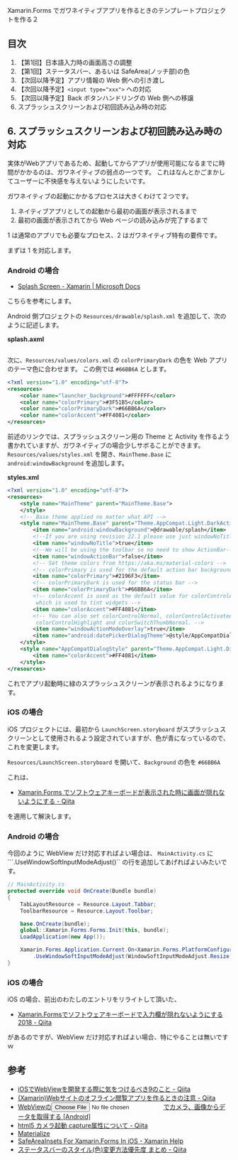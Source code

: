 Xamarin.Forms でガワネイティブアプリを作るときのテンプレートプロジェクトを作る２

## 目次

1. 【第1回】日本語入力時の画面高さの調整
2. 【第1回】ステータスバー、あるいは SafeArea(ノッチ部)の色
3. 【次回以降予定】アプリ情報の Web 側への引き渡し
4. 【次回以降予定】``<input type="xxx">`` への対応
5. 【次回以降予定】Back ボタンハンドリングの Web 側への移譲
6. スプラッシュスクリーンおよび初回読み込み時の対応

## 6. スプラッシュスクリーンおよび初回読み込み時の対応

実体がWebアプリであるため、起動してからアプリが使用可能になるまでに時間がかかるのは、ガワネイティブの弱点の一つです。
これはなんとかごまかしてユーザーに不快感を与えないようにしたいです。

ガワネイティブの起動にかかるプロセスは大きくわけて２つです。

1. ネイティブアプリとしての起動から最初の画面が表示されるまで
2. 最初の画面が表示されてから Web ページの読み込みが完了するまで

1 は通常のアプリでも必要なプロセス、2 はガワネイティブ特有の要件です。

まずは 1 を対応します。

### Android の場合

* [Splash Screen - Xamarin | Microsoft Docs](https://docs.microsoft.com/en-us/xamarin/android/user-interface/splash-screen)

こちらを参考にします。

Android 側プロジェクトの ``Resources/drawable/splash.xml`` を追加して、次のように記述します。

**splash.axml**

```xml

```

次に、``Resources/values/colors.xml`` の ``colorPrimaryDark`` の色を Web アプリのテーマ色に合わせます。
この例では ``#66BB6A`` とします。

```xml
<?xml version="1.0" encoding="utf-8"?>
<resources>
    <color name="launcher_background">#FFFFFF</color>
    <color name="colorPrimary">#3F51B5</color>
    <color name="colorPrimaryDark">#66BB6A</color>
    <color name="colorAccent">#FF4081</color>
</resources>
```

前述のリンクでは、スプラッシュスクリーン用の Theme と Activity を作るよう書かれていますが、ガワネイティブの場合少しサボることができます。
``Resources/values/styles.xml`` を開き、``MainTheme.Base`` に ``android:windowBackground`` を追加します。

**styles.xml**

```xml
<?xml version="1.0" encoding="utf-8"?>
<resources>
    <style name="MainTheme" parent="MainTheme.Base">
    </style>
    <!-- Base theme applied no matter what API -->
    <style name="MainTheme.Base" parent="Theme.AppCompat.Light.DarkActionBar">
        <item name="android:windowBackground">@drawable/splash</item>
        <!--If you are using revision 22.1 please use just windowNoTitle. Without android:-->
        <item name="windowNoTitle">true</item>
        <!--We will be using the toolbar so no need to show ActionBar-->
        <item name="windowActionBar">false</item>
        <!-- Set theme colors from https://aka.ms/material-colors -->
        <!-- colorPrimary is used for the default action bar background -->
        <item name="colorPrimary">#2196F3</item>
        <!-- colorPrimaryDark is used for the status bar -->
        <item name="colorPrimaryDark">#66BB6A</item>
        <!-- colorAccent is used as the default value for colorControlActivated
         which is used to tint widgets -->
        <item name="colorAccent">#FF4081</item>
        <!-- You can also set colorControlNormal, colorControlActivated
         colorControlHighlight and colorSwitchThumbNormal. -->
        <item name="windowActionModeOverlay">true</item>
        <item name="android:datePickerDialogTheme">@style/AppCompatDialogStyle</item>
    </style>
    <style name="AppCompatDialogStyle" parent="Theme.AppCompat.Light.Dialog">
        <item name="colorAccent">#FF4081</item>
    </style>
</resources>
```

これでアプリ起動時に緑のスプラッシュスクリーンが表示されるようになります。

### iOS の場合

iOS プロジェクトには、最初から ``LaunchScreen.storyboard`` がスプラッシュスクリーンとして使用されるよう設定されていますが、色が青になっているので、これを変更します。

``Resources/LaunchScreen.storyboard`` を開いて、``Background`` の色を ``#66BB6A``




これは、

* [Xamarin.Forms でソフトウェアキーボードが表示された時に画面が隠れないようにする - Qiita](https://qiita.com/amay077/items/6fcdec829a96bc604532)

を適用して解決します。

### Android の場合

今回のように WebView だけ対応すればよい場合は、 ``MainActivity.cs`` に ```.UseWindowSoftInputModeAdjust()`` の行を追加してあげればよいみたいです。

```csharp
// MainActivity.cs
protected override void OnCreate(Bundle bundle)
{
    TabLayoutResource = Resource.Layout.Tabbar;
    ToolbarResource = Resource.Layout.Toolbar;

    base.OnCreate(bundle);
    global::Xamarin.Forms.Forms.Init(this, bundle);
    LoadApplication(new App());

	Xamarin.Forms.Application.Current.On<Xamarin.Forms.PlatformConfiguration.Android>()
		.UseWindowSoftInputModeAdjust(WindowSoftInputModeAdjust.Resize); // ←ここ！！
}
```

### iOS の場合

iOS の場合、前出のわたしのエントリをリライトして頂いた、

* [Xamarin.Formsでソフトウェアキーボードで入力欄が隠れないようにする2018 - Qiita](https://qiita.com/sun_bacon/items/0cafaeaf34abe9f86e95#_reference-cb351a7b1ca951eb8084)

があるのですが、WebView だけ対応すればよい場合、特にやることは無いですｗ

## 参考

* [iOSでWebViewを開発する際に気をつけるべき9のこと - Qiita](https://qiita.com/nikadon/items/1a38761012d530db112a)
* [(Xamarin)Webサイトのオフライン閲覧アプリを作るときの注意 - Qiita](https://qiita.com/khosokawa/items/e319c5ca65e3de9c81db)
* [WebViewの<input type="file">でカメラ、画像からデータを取得する [Android]](https://www.petitmonte.com/java/android_webview_camera.html)
* [html5 カメラ起動 capture属性について - Qiita](https://qiita.com/RIKIgigasu/items/0c710fa608dd5a7a45cb)
* [Materialize](https://materializecss.com/)
* [SafeAreaInsets For Xamarin.Forms In iOS - Xamarin Help](https://xamarinhelp.com/safeareainsets-xamarin-forms-ios/)
* [ステータスバーのスタイル(色)変更方法優先度 まとめ - Qiita](https://qiita.com/ux_design_tokyo/items/8e62977b7609e68755c7)